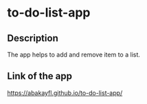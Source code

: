 # to-do-list-app

## Description

The app helps to add and remove item to a list.

## Link of the app

https://abakayfl.github.io/to-do-list-app/

